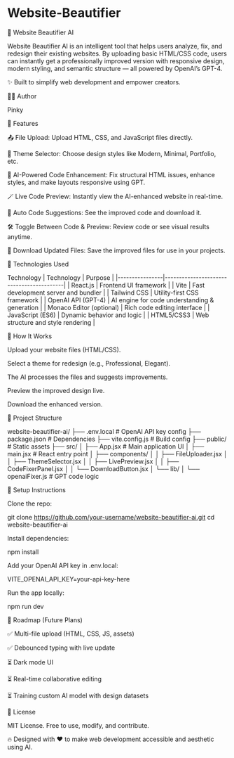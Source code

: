 ﻿# Website-Beautifier
🌟 Website Beautifier AI

Website Beautifier AI is an intelligent tool that helps users analyze, fix, and redesign their existing websites. By uploading basic HTML/CSS code, users can instantly get a professionally improved version with responsive design, modern styling, and semantic structure — all powered by OpenAI’s GPT-4.

✨ Built to simplify web development and empower creators.

👩‍💻 Author

Pinky

🚀 Features

📤 File Upload: Upload HTML, CSS, and JavaScript files directly.

🎨 Theme Selector: Choose design styles like Modern, Minimal, Portfolio, etc.

🤖 AI-Powered Code Enhancement: Fix structural HTML issues, enhance styles, and make layouts responsive using GPT.

🪄 Live Code Preview: Instantly view the AI-enhanced website in real-time.

🧠 Auto Code Suggestions: See the improved code and download it.

🛠 Toggle Between Code & Preview: Review code or see visual results anytime.

🧰 Download Updated Files: Save the improved files for use in your projects.

🧱 Technologies Used

Technology
| Technology     | Purpose                                  |
|----------------|------------------------------------------|
| React.js       | Frontend UI framework                    |
| Vite           | Fast development server and bundler      |
| Tailwind CSS   | Utility-first CSS framework              |
| OpenAI API (GPT-4) | AI engine for code understanding & generation |
| Monaco Editor (optional) | Rich code editing interface    |
| JavaScript (ES6)   | Dynamic behavior and logic           |
| HTML5/CSS3         | Web structure and style rendering    |

🧠 How It Works

Upload your website files (HTML/CSS).

Select a theme for redesign (e.g., Professional, Elegant).

The AI processes the files and suggests improvements.

Preview the improved design live.

Download the enhanced version.

📂 Project Structure

website-beautifier-ai/
├── .env.local               # OpenAI API key config
├── package.json             # Dependencies
├── vite.config.js           # Build config
├── public/                  # Static assets
├── src/
│   ├── App.jsx              # Main application UI
│   ├── main.jsx             # React entry point
│   ├── components/
│   │   ├── FileUploader.jsx
│   │   ├── ThemeSelector.jsx
│   │   ├── LivePreview.jsx
│   │   ├── CodeFixerPanel.jsx
│   │   └── DownloadButton.jsx
│   └── lib/
│       └── openaiFixer.js   # GPT code logic


🔧 Setup Instructions

Clone the repo:

git clone https://github.com/your-username/website-beautifier-ai.git
cd website-beautifier-ai

Install dependencies:

npm install

Add your OpenAI API key in .env.local:

VITE_OPENAI_API_KEY=your-api-key-here

Run the app locally:

npm run dev

📌 Roadmap (Future Plans)

✅ Multi-file upload (HTML, CSS, JS, assets)

✅ Debounced typing with live update

⏳ Dark mode UI

⏳ Real-time collaborative editing

⏳ Training custom AI model with design datasets

📃 License

MIT License. Free to use, modify, and contribute.

🔥 Designed with ❤ to make web development accessible and aesthetic using AI.

